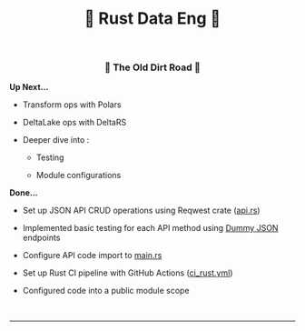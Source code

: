<h1 align="center"><b>🖤 Rust Data Eng 🖤</b></h1>

<br>

<h3 align="center"><b>🎡 The Old Dirt Road 🎡</b></h1>

**Up Next...**

- Transform ops with Polars

- DeltaLake ops with DeltaRS

- Deeper dive into :

  - Testing

  - Module configurations

**Done...**

- Set up JSON API CRUD operations using Reqwest crate ([api.rs](src/api.rs))

- Implemented basic testing for each API method using [Dummy JSON](https://dummyjson.com/docs/products) endpoints

- Configure API code import to [main.rs](src/main.rs)

- Set up Rust CI pipeline with GitHub Actions ([ci_rust.yml](.github/workflows/ci_rust.yml))

- Configured code into a public module scope

<br>

---

